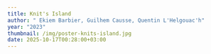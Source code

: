 ```yaml
---
title: Knit's Island
author: " Ekiem Barbier, Guilhem Causse, Quentin L'Helgouac'h"
year: "2023"
thumbnail: /img/poster-knits-island.jpg
date: 2025-10-17T00:28:00+03:00
---
```


